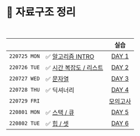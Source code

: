 # 📂 자료구조 정리

<br>

|              |                                                              |                             실습                             |
| :----------: | ------------------------------------------------------------ | :----------------------------------------------------------: |
| `220725 MON` | ✅ [알고리즘 INTRO](https://github.com/wdahlia/TIL/blob/master/Data%20Structure/%EC%9E%90%EB%A3%8C%EA%B5%AC%EC%A1%B0_1.md) | [DAY 1](https://github.com/wdahlia/Python-Algorithm/tree/master/KDT%20%EC%8B%A4%EC%8A%B5/0725%20BOJ) |
| `220726 TUE` | ✅ [시간 복잡도 / 리스트](https://github.com/wdahlia/TIL/blob/master/Data%20Structure/%EC%9E%90%EB%A3%8C%EA%B5%AC%EC%A1%B0_2.md) | [DAY 2](https://github.com/wdahlia/Python-Algorithm/tree/master/KDT%20%EC%8B%A4%EC%8A%B5/0726%20BOJ) |
| `220727 WED` | ✅ [문자열](https://github.com/wdahlia/TIL/blob/master/Data%20Structure/%EC%9E%90%EB%A3%8C%EA%B5%AC%EC%A1%B0_3.md) | [DAY 3](https://github.com/wdahlia/Python-Algorithm/tree/master/KDT%20%EC%8B%A4%EC%8A%B5/0727%20BOJ_PG) |
| `220728 THU` | ✅ 딕셔너리                                                   | [DAY 4](https://github.com/wdahlia/Python-Algorithm/tree/master/KDT%20%EC%8B%A4%EC%8A%B5/0728%20BOJ) |
| `220729 FRI` |                                                              | [모의고사](https://github.com/wdahlia/Python-Algorithm/tree/master/%EB%AA%A8%EC%9D%98%EA%B3%A0%EC%82%AC/%EB%AA%A8%EC%9D%98%EA%B3%A0%EC%82%AC%20WEEK1) |
| `220801 MON` | ✅ [스택 / 큐](https://github.com/wdahlia/TIL/blob/master/Data%20Structure/%EC%9E%90%EB%A3%8C%EA%B5%AC%EC%A1%B0_5.md) | [DAY 5](https://github.com/wdahlia/Python-Algorithm/tree/master/KDT%20%EC%8B%A4%EC%8A%B5/0801%20BOJ) |
| `220802 TUE` | ✅ [힙 / 셋](https://github.com/wdahlia/TIL/blob/master/Data%20Structure/%EC%9E%90%EB%A3%8C%EA%B5%AC%EC%A1%B0_6.md) | [DAY 6](https://github.com/wdahlia/Python-Algorithm/tree/master/KDT%20%EC%8B%A4%EC%8A%B5/0802%20BOJ_PG) |
